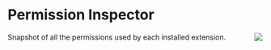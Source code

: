 # Permission Inspector
[<img align="right" src="https://addons.cdn.mozilla.net/static/img/addons-buttons/AMO-button_1.png">](https://addons.mozilla.org/en-US/firefox/addon/permission-inspector/)
</a>

Snapshot of all the permissions used by each installed extension.
